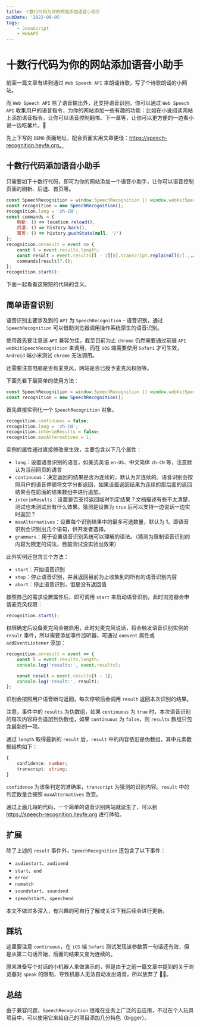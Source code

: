 ```yaml
---
title: 十数行代码为你的网站添加语音小助手
pubDate: '2022-09-05'
tags:
    - JavaScript
    - WebAPI
---
```


# 十数行代码为你的网站添加语音小助手

前面一篇文章有讲到通过 `Web Speech API` 来朗诵诗歌，写了个诗歌朗诵的小网站。

而 `Web Speech API` 除了语音输出外，还支持语音识别，你可以通过 `Web Speech API` 收集用户的语音指令，为你的网站添加一些有趣的功能：比如在小说阅读网站上添加语音指令，让你可以语音控制翻书、下一章等，让你可以更方便的一边看小说一边吃薯片。🐶

先上下写的 `DEMO` 页面地址，配合页面实用文章更佳：https://speech-recognition.heyfe.org。

## 十数行代码添加语音小助手

只需要如下十数行代码，即可为你的网站添加一个语音小助手，让你可以语音控制页面的刷新、后退、首页等。

```js
const SpeechRecognition = window.SpeechRecognition || window.webkitSpeechRecognition;
const recognition = new SpeechRecognition();
recognition.lang = 'zh-CN';
const commands = {
    刷新: () => location.reload(),
    后退: () => history.back(),
    首页: () => history.pushState(null, '/')
};
recognition.onresult = event => {
    const l = event.results.length;
    const result = event.results[l - 1][0].transcript.replaceAll(/[.,，。：？?!！:]/g, ' ').trim();
    commands[result]?.();
};
recognition.start();
```

下面一起看看这短短的代码的含义。

## 简单语音识别

语音识别主要涉及到的 `API` 为 `SpeechRecognition` - 语音识别，通过 `SpeechRecognition` 可以借助浏览器调用操作系统原生的语音识别。

使用首先要注意该 `API` 兼容欠佳，截至目前为止 `chrome` 仍然需要通过前缀 `API` `webkitSpeechRecognition` 来调用，而在 `iOS` 端需要使用 `Safari` 才可生效，`Android` 端小米测试 `chrome` 无法调用。

还需要注意电脑是否有麦克风，网站是否已授予麦克风权限等。

下面先看下最简单的使用方法：

```ts
const SpeechRecognition = window.SpeechRecognition || window.webkitSpeechRecognition;
const recognition = new SpeechRecognition();
```

首先直接实例化一个 `SpeechRecognition` 对象。

```ts
recognition.continuous = false;
recognition.lang = 'zh-CN';
recognition.interimResults = false;
recognition.maxAlternatives = 1;
```

实例的属性通过直接修改来生效，主要包含以下几个属性：

-   `lang`：设置语音识别的语言，如美式英语 `en-US`、中文简体 `zh-CN` 等，注意默认为当前网页的语言
-   `continuous`：决定返回的结果是否为连续的，默认为非连续的。语音识别会按照用户的语音停顿将文字分断返回，如果设置返回结果为连续的那后面的返回结果会在前面的结果数组中进行追加。
-   `interimResults`：设置是否支持返回临时判定结果？文档描述有些不太清楚，测试也未测试出有什么效果。猜测是设置为 `true` 后可以支持一边说话一边实时返回？
-   `maxAlternatives`：设置每个识别结果中的最多可选数量，默认为 1。即语音识别会识别出几个语句，供开发者选择。
-   `grammars`：用于设置语音识别系统可以理解的语法。（猜测为限制语音识别的内容为限定的词法，目前测试没实验出效果）

此外实例还包含三个方法：

-   `start`：开始语音识别
-   `stop`：停止语音识别，并且返回目前为止收集到的所有的语音识别内容
-   `abort`：停止语音识别，但是没有返回值

按照自己的需求设置属性后，即可调用 `start` 来启动语音识别，此时浏览器会申请麦克风权限：

```ts
recognition.start();
```

权限确定后设备麦克风会被启用，此时对麦克风说话，将会触发语音识别实例的 `result` 事件，所以需要添加事件监听器，可通过 `onevent` 属性或 `addEventListener` 添加：

```js
recognition.onresult = event => {
    const l = event.results.length;
    console.log('results:', event.results);

    const result = event.results[l - 1];
    console.log('result:', result);
};
```

识别会按照用户语音断句返回，每次停顿后会调用 `result` 返回本次识别的结果。

注意，事件中的 `results` 为伪数组，如果 `continuous` 为 `true` 时，本次语音识别的每次内容将会追加到伪数组，如果 `continuous` 为 `false`，则 `results` 数组只包含最新的一项。

通过 `length` 取得最新的 `result` 后，`result` 中的内容依旧是伪数组，其中元素数据结构如下：

```ts
{
    confidence: number;
    transcript: string;
}
```

`confidence` 为该条判定的准确率，`transcript` 为猜测的识别内容。`result` 中的判定数量会按照 `maxAlternatives` 改变。

通过上面几段的代码，一个简单的语音识别网站就诞生了，可以到 https://speech-recognition.heyfe.org 进行体验。

## 扩展

除了上述的 `result` 事件外，`SpeechRecognition` 还包含了以下事件：

-   `audiostart`、`audioend`
-   `start`、`end`
-   `error`
-   `nomatch`
-   `soundstart`、`soundend`
-   `speechstart`、`speechend`

本文不做过多深入，有兴趣的可自行了解或关注下我后续会进行更新。

## 踩坑

这里要注意 `continuous`，在 `iOS` 端 `Safari` 测试发现该参数第一句话还有效，但是从第二句话开始，后面的结果又变为连续的。

原来准备写个对话的小机器人来做演示的，但是由于之前一篇文章中提到的关于浏览器对 `speak` 的限制，导致机器人无法自动发出语音，所以放弃了 🤦‍♂️。

## 总结

由于兼容问题，`SpeechRecognition` 很难在业务上广泛的去应用，不过在个人玩具项目中，可以使用它来给自己的项目添加几分特色（bigger）。
